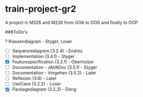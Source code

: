 train-project-gr2
=================

A project in M326 and M226 from OOA to OOD and finally to OOP


###ToDo's

? Klassendiagram - Styger, Loser

- [ ] Sequencediagram (3.2.4) - Endres
- [ ] Implementation (3.4.1) - Styger
- [x] Featurespecification (3.2.1) - Oberholzer
- [ ] Documentation - JAVADoc (3.5.1) - Styger
- [ ] Documentation - Vorgehen (3.5.2) - Later
- [ ] Reflexion (3.6) - Later
- [ ] UseCase (3.2.2) - Loser
- [x] Packagediagram (3.2.2) - Dörig
